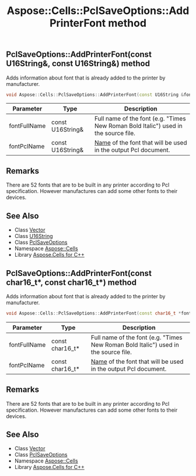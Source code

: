 ﻿---
title: Aspose::Cells::PclSaveOptions::AddPrinterFont method
linktitle: AddPrinterFont
second_title: Aspose.Cells for C++ API Reference
description: 'Aspose::Cells::PclSaveOptions::AddPrinterFont method. Adds information about font that is already added to the printer by manufacturer in C++.'
type: docs
weight: 800
url: /cpp/aspose.cells/pclsaveoptions/addprinterfont/
---
## PclSaveOptions::AddPrinterFont(const U16String\&, const U16String\&) method


Adds information about font that is already added to the printer by manufacturer.

```cpp
void Aspose::Cells::PclSaveOptions::AddPrinterFont(const U16String &fontFullName, const U16String &fontPclName)
```


| Parameter | Type | Description |
| --- | --- | --- |
| fontFullName | const U16String\& | Full name of the font (e.g. "Times New Roman Bold Italic") used in the source file. |
| fontPclName | const U16String\& | [Name](../../name/) of the font that will be used in the output Pcl document. |
## Remarks



There are 52 fonts that are to be built in any printer according to Pcl specification. However manufactures can add some other fonts to their devices. 
## See Also

* Class [Vector](../../vector/)
* Class [U16String](../../u16string/)
* Class [PclSaveOptions](../)
* Namespace [Aspose::Cells](../../)
* Library [Aspose.Cells for C++](../../../)
## PclSaveOptions::AddPrinterFont(const char16_t*, const char16_t*) method


Adds information about font that is already added to the printer by manufacturer.

```cpp
void Aspose::Cells::PclSaveOptions::AddPrinterFont(const char16_t *fontFullName, const char16_t *fontPclName)
```


| Parameter | Type | Description |
| --- | --- | --- |
| fontFullName | const char16_t* | Full name of the font (e.g. "Times New Roman Bold Italic") used in the source file. |
| fontPclName | const char16_t* | [Name](../../name/) of the font that will be used in the output Pcl document. |
## Remarks



There are 52 fonts that are to be built in any printer according to Pcl specification. However manufactures can add some other fonts to their devices. 
## See Also

* Class [Vector](../../vector/)
* Class [PclSaveOptions](../)
* Namespace [Aspose::Cells](../../)
* Library [Aspose.Cells for C++](../../../)
